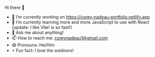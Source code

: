  Hi there 👋


- 🔭 I’m currently working on https://corey-nadeau-portfolio.netlify.app
- 🌱 I’m currently learning more and more JavaScript to use with React {update: I like Vite! is so fast!}
- 💬 Ask me about anything!
- 📫 How to reach me: coreynadeau1@gmail.com
- 😄 Pronouns: He/Him
- ⚡ Fun fact: I love the outdoors!

